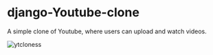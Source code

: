 # django-Youtube-clone

A simple clone of Youtube, where users can upload and watch videos.



![ytcloness](https://user-images.githubusercontent.com/91895505/207794275-c95f4e8f-63e1-45a3-94b4-84af90c8ee1e.png)
